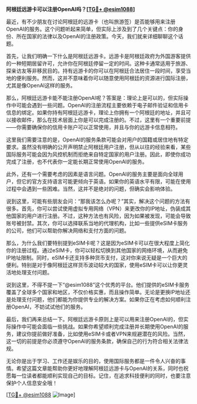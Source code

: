 **阿根廷远游卡可以注册OpenAI吗？[[TG💪+ @esim1088](https://t.me/s/esim1088)]**

最近，有不少朋友在讨论阿根廷的远游卡（也叫旅游签）是否能够用来注册OpenAI的服务。这个问题听起来简单，但实际上涉及到了几个关键点：你的身份、所在国家的法律以及OpenAI的注册政策。今天，我们就来详细聊聊这个话题。

首先，让我们明确一下什么是阿根廷远游卡。远游卡是阿根廷政府为外国游客提供的一种短期居留许可，允许你在阿根廷停留一定的时间。这种卡通常适用于旅游、探亲访友等非移民目的。持有远游卡的你可以在阿根廷合法居住一段时间，享受当地的便利服务。然而，这并不意味着你可以随意使用阿根廷的资源进行国际注册，尤其是像OpenAI这样的服务。

那么，阿根廷远游卡能不能注册OpenAI呢？答案是：理论上是可以的，但实际操作中可能会遇到一些问题。OpenAI的注册流程主要依赖于电子邮件验证和信用卡信息的绑定。如果你持有阿根廷远游卡，理论上你拥有一个阿根廷的地址，并且可以接收邮件，那么在技术层面上你是可以完成注册的。不过，这里有一个重要前提——你需要确保你的信用卡账户可以正常使用，并且与你的远游卡信息相符。

这里我们需要注意的是，OpenAI的服务条款可能会对用户的国籍或居住地有特定要求。虽然没有明确的公开声明禁止阿根廷用户注册，但从以往的经验来看，某些国际服务可能会因为风控机制而拒绝来自特定国家的用户注册。因此，即使你成功完成了注册，也不代表你一定能长期正常使用OpenAI的服务。

此外，还有一个需要考虑的因素是语言问题。OpenAI的服务主要是面向全球用户，但它的官方支持语言可能更倾向于英语。如果你的英语水平有限，可能在使用过程中会遇到一些困难。当然，这并不是绝对的问题，但确实会影响体验。

说到这里，可能有些朋友会问：“那我该怎么办呢？”其实，解决这个问题的方法有很多。首先，你可以尝试使用虚拟专用网络（VPN）来更改你的IP地址，伪装成其他国家的用户进行注册。不过，这种方法也有风险，因为如果被发现，可能会导致账号被封禁。其次，你可以选择联系当地的代理机构，比如一些提供eSIM卡服务的公司，他们可以帮助你解决网络和支付方面的问题。

那么，为什么我们要特别提到eSIM卡呢？这是因为eSIM卡可以在很大程度上简化你的注册过程。通过eSIM卡，你可以轻松切换到其他国家的网络环境，从而避免IP地址限制。同时，eSIM卡还支持多种货币支付，这对你来说无疑是一个巨大的便利。特别是对于像阿根廷这样货币波动较大的国家，使用eSIM卡可以让你更灵活地处理支付问题。

说到这里，不得不提一下“@esim1088”这个优秀的平台。他们提供的eSIM卡服务覆盖了全球多个国家和地区，不仅价格实惠，而且操作简单。无论是更换IP地址还是处理支付问题，他们都能为你提供专业的解决方案。如果你正在考虑如何顺利注册OpenAI，不妨试试他们的服务。

最后，我们再来总结一下。阿根廷远游卡原则上是可以用来注册OpenAI的，但实际操作中可能会面临一些挑战。如果你希望顺利完成注册并长期使用OpenAI的服务，建议你提前做好准备，比如使用eSIM卡或者VPN来规避潜在的风险。当然，这一切的前提是你必须遵守OpenAI的服务条款，确保自己的行为符合相关法律法规。

无论你是出于学习、工作还是娱乐的目的，使用国际服务都是一件令人兴奋的事情。希望这篇文章能帮助你更好地理解阿根廷远游卡与OpenAI的关系，同时也祝愿每一位读者都能顺利实现自己的目标。记住，在追求科技便利的同时，也要注意保护个人信息安全哦！

[[TG💪+ @esim1088](https://t.me/s/esim1088) ![Image](https://i.postimg.cc/4NQfJmqS/Snipaste-2025-05-13-00-14-12.png)]